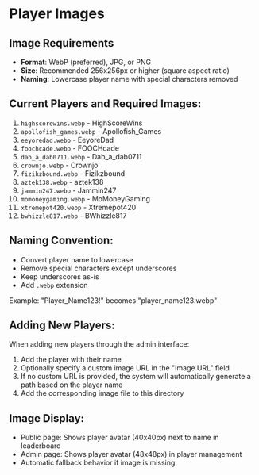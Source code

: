 # Player Images

## Image Requirements
- **Format**: WebP (preferred), JPG, or PNG
- **Size**: Recommended 256x256px or higher (square aspect ratio)
- **Naming**: Lowercase player name with special characters removed

## Current Players and Required Images:

1. `highscorewins.webp` - HighScoreWins
2. `apollofish_games.webp` - Apollofish_Games
3. `eeyoredad.webp` - EeyoreDad
4. `foochcade.webp` - FOOCHcade
5. `dab_a_dab0711.webp` - Dab_a_dab0711
6. `crownjo.webp` - Crownjo
7. `fizikzbound.webp` - Fizikzbound
8. `aztek138.webp` - aztek138
9. `jammin247.webp` - Jammin247
10. `momoneygaming.webp` - MoMoneyGaming
11. `xtremepot420.webp` - Xtremepot420
12. `bwhizzle817.webp` - BWhizzle817

## Naming Convention:
- Convert player name to lowercase
- Remove special characters except underscores
- Keep underscores as-is
- Add `.webp` extension

Example: "Player_Name123!" becomes "player_name123.webp"

## Adding New Players:
When adding new players through the admin interface:
1. Add the player with their name
2. Optionally specify a custom image URL in the "Image URL" field
3. If no custom URL is provided, the system will automatically generate a path based on the player name
4. Add the corresponding image file to this directory

## Image Display:
- Public page: Shows player avatar (40x40px) next to name in leaderboard
- Admin page: Shows player avatar (48x48px) in player management
- Automatic fallback behavior if image is missing
